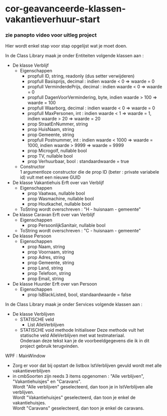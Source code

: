 # cor-geavanceerde-klassen-vakantieverhuur-start

### zie panopto video voor uitleg project

Hier wordt enkel stap voor stap opgelijst wat je moet doen.  

In de Class Library maak je onder Entiteiten volgende klassen aan :  

* De klasse Verblijf  
  * Eigenschappen  
    * propfull  ID, string, readonly (dus setter verwijderen)  
    * propfull  Basisprijs, decimal : indien waarde < 0  => waarde = 0
    * propfull  VerminderdePrijs, decimal : indien waarde < 0  => waarde = 0
    * propfull  DagenVoorVermindering, byte, indien waarde > 100 => waarde = 100
    * propfull  Waarborg, decimal : indien waarde < 0  => waarde = 0   
    * propfull  MaxPersonen, int : indien waarde < 1 => waarde = 1, indien waarde > 20 => waarde = 20  
    * prop  StraatEnNummer, string  
    * prop  HuisNaam, string  
    * prop  Gemeente, string  
    * propfull  Postnummer, int : indien waarde < 1000 => waarde = 1000, indien waarde > 9999 => waarde = 9999  
    * prop  Microgolf, nullable bool  
    * prop  TV, nullable bool  
    * prop  Verhuurbaar, bool : standaardwaarde = true  
  * Constructor  
    1 argumentloze constructor die de prop ID (beter : private variabele id) vult met een nieuwe GUID
* De klasse Vakantiehuis
  Erft over van Verblijf
  * Eigenschappen
    * prop Vaatwas, nullable bool
    * prop Wasmachine, nullable bool
    * prop Houtkachel, nullable bool
  * ToString wordt overschreven : "H - huisnaam - gemeente"
* De klasse Caravan
  Erft over van Verblijf
  * Eigenschappen
    * prop PersoonlijkSanitair, nullable bool
  * ToString wordt overschreven : "C - huisnaam - gemeente" 
* De klasse Persoon
  * Eigenschappen
    * prop Naam, string
    * prop Voornaam, string
    * prop Adres, string
    * prop Gemeente, string
    * prop Land, string
    * prop Telefoon, string
    * prop Email, string
* De klasse Huurder
  Erft over van Persoon
  * Eigenschappen
    * prop IsBlackListed, bool, standaardwaarde = false

In de Class Library maak je onder Services volgende klassen aan :   
* De klasse Verblijven
  * STATISCHE veld
    * List<Verblijf> AlleVerblijven
  * STATISCHE void methode Initialiseer 
    Deze methode vult het statische veld AlleVerblijven met wat testmateriaal.  
    Onderaan deze tekst kan je de voorbeeldgegevens die ik in dit project gebruik terugvinden.
 
 WPF : MainWindow
 * Zorg er voor dat bij opstart de listbox lstVerblijven gevuld wordt met alle vakantieverblijven
 * in cmbSoorten zijn reeds 3 items opgenomen : "Alle verblijven", "Vakantiehuisjes" en "Caravans".  
   Wordt "Alle verblijven" geselecteerd, dan toon je in lstVerblijven alle verblijven.  
   Wordt "Vakantiehuisjes" geselecteerd, dan toon je enkel de vakantiehuisjes.  
   Wordt "Caravans" geselecteerd, dan toon je enkel de caravans.  

